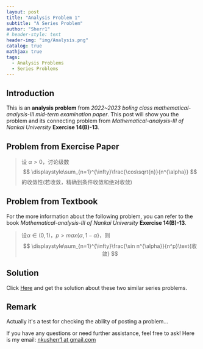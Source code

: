 ```yaml
---
layout: post
title: "Analysis Problem 1"
subtitle: "A Series Problem"
author: "Sherr1"
# header-style: text
header-img: "img/Analysis.png"
catalog: true
mathjax: true
tags:
  - Analysis Problems
  - Series Problems
---
```


## Introduction
This is an **analysis problem** from *2022~2023 boling class mathematical-analysis-III mid-term examination paper*. This post will show you the problem and its connecting problem from *Mathematical-analysis-III of Nankai University* **Exercise 14(B)-13**.
## Problem from Exercise Paper
> 设 $\alpha\gt0$，讨论级数
> $$ \displaystyle\sum_{n=1}^{\infty}\frac{\cos\sqrt{n}}{n^{\alpha}} $$ 
> 的收敛性(若收敛，精确到条件收敛和绝对收敛)

## Problem from Textbook
For the more information about the following problem, you can refer to the book *Mathematical-analysis-III of Nankai University* **Exercise 14(B)-13**.
> 设$\alpha\in(0,1)$，$p>max\lbrace\alpha,1-\alpha\rbrace$，则
> $$ \displaystyle\sum_{n=1}^{\infty}\frac{\sin n^{\alpha}}{n^p}\text{收敛} $$

## Solution
Click [Here](/files/Problem2024.11.02.pdf) and get the solution about these two similar series problems.

## Remark
Actually it's a test for checking the ability of posting a problem...

If you have any questions or need further assistance, feel free to ask! Here is my email: [nkusherr1 at gmail.com](mailto:nkusherr1@gmail.com)
